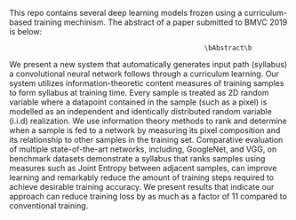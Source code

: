 This repo contains several deep learning models frozen using a curriculum-based training mechinism. The abstract of a paper submitted to BMVC 2019 is below: 

                                                     \bAbstract\b

We present a new system that automatically generates input path (syllabus) a convolutional neural network follows through a curriculum learning. Our system utilizes information-theoretic content measures of training samples to form syllabus at training time. Every sample is treated as 2D random variable where a datapoint contained in the sample (such as a pixel) is modelled as an independent and identically distributed random variable (i.i.d) realization. We use information theory methods to rank and determine when a sample is fed to a network by measuring its pixel composition and its relationship to other samples in the training set. Comparative evaluation of multiple state-of-the-art networks, including, GoogleNet, and VGG, on benchmark datasets demonstrate a syllabus that ranks samples using measures such as Joint Entropy between adjacent samples, can improve learning and remarkably reduce the amount of training steps required to achieve desirable training accuracy. We present results that indicate our approach can reduce training loss by as much as a factor of 11 compared to conventional training. 
